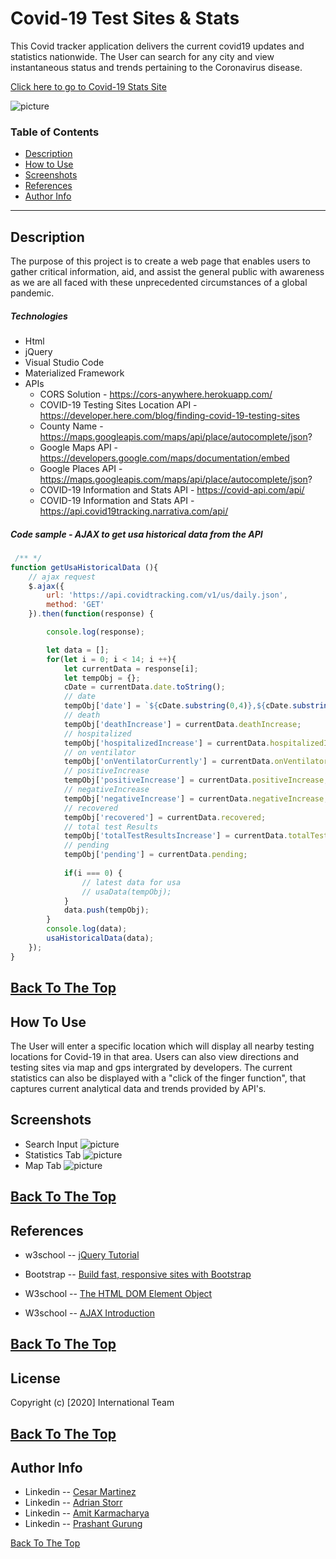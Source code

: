 # Covid-19 Test Sites & Stats

This Covid tracker application delivers the current covid19 updates and statistics nationwide. The User can search for any city and view instantaneous status and trends pertaining to the Coronavirus disease.

[Click here to go to Covid-19 Stats Site](https://amitkarmacharya-edu.github.io/Project_1/)

![picture](./Assets/Images/webpage.png)

### Table of Contents
- [Description](#description)
- [How to Use](#how-to-use)
- [Screenshots](#screenshots)
- [References](#references)
- [Author Info](#author-info)
---
## Description
 
The purpose of this project is to create a web page that enables users to gather critical information, aid, and assist the general public with awareness as we are all faced with these unprecedented circumstances of a global pandemic.

##### Technologies

- Html
- jQuery
- Visual Studio Code
- Materialized Framework
- APIs
    - CORS Solution - https://cors-anywhere.herokuapp.com/
    - COVID-19 Testing Sites Location API - https://developer.here.com/blog/finding-covid-19-testing-sites
    - County Name  - https://maps.googleapis.com/maps/api/place/autocomplete/json?
    - Google Maps API - https://developers.google.com/maps/documentation/embed
    - Google Places API - https://maps.googleapis.com/maps/api/place/autocomplete/json?
    - COVID-19 Information and Stats API - https://covid-api.com/api/
    - COVID-19 Information and Stats API - https://api.covid19tracking.narrativa.com/api/


##### Code sample - AJAX to get usa historical data from the API


```js
 /** */
function getUsaHistoricalData (){
    // ajax request
    $.ajax({
        url: 'https://api.covidtracking.com/v1/us/daily.json',
        method: 'GET'
    }).then(function(response) {

        console.log(response);

        let data = [];
        for(let i = 0; i < 14; i ++){
            let currentData = response[i];
            let tempObj = {};
            cDate = currentData.date.toString();
            // date
            tempObj['date'] = `${cDate.substring(0,4)},${cDate.substring(4,6)},${cDate.substring(6,8)}`;
            // death
            tempObj['deathIncrease'] = currentData.deathIncrease;
            // hospitalized
            tempObj['hospitalizedIncrease'] = currentData.hospitalizedIncrease;
            // on ventilator
            tempObj['onVentilatorCurrently'] = currentData.onVentilatorCurrently
            // positiveIncrease
            tempObj['positiveIncrease'] = currentData.positiveIncrease;
            // negativeIncrease
            tempObj['negativeIncrease'] = currentData.negativeIncrease;
            // recovered
            tempObj['recovered'] = currentData.recovered;
            // total test Results
            tempObj['totalTestResultsIncrease'] = currentData.totalTestResultsIncrease;
            // pending
            tempObj['pending'] = currentData.pending;
            
            if(i === 0) {
                // latest data for usa
                // usaData(tempObj);
            }
            data.push(tempObj);
        }
        console.log(data);
        usaHistoricalData(data);
    });
}
```
[Back To The Top](#Covid-19-Test-Sites-&-stats)
---
## How To Use

 The User will enter a specific location which will display all nearby testing locations for Covid-19 in that area. Users can also view directions and testing sites via map and gps intergrated by developers. The current statistics can also be displayed with a "click of the finger function", that captures current analytical data and trends provided by API's. 

## Screenshots

- Search Input
![picture](./Assets/Images/input.jpg)
- Statistics Tab 
![picture](./Assets/Images/stats.jpg)
- Map Tab
![picture](./Assets/Images/mapup.jpg)

[Back To The Top](#Covid-19-Test-Sites-&-stats)
---
## References
- w3school -- [jQuery Tutorial](https://www.w3schools.com/jquery/)
- Bootstrap -- [Build fast, responsive sites with Bootstrap](https://getbootstrap.com/)
- W3school -- [The HTML DOM Element Object](https://www.w3schools.com/jsref/dom_obj_all.asp)

- W3school -- [AJAX Introduction](https://www.w3schools.com/js/js_ajax_intro.asp)


[Back To The Top](#Covid-19-Test-Sites-&-stats)
---
## License
Copyright (c) [2020] International Team

[Back To The Top](#Covid-19-Test-Sites-&-stats)
---
## Author Info
- Linkedin -- [Cesar Martinez](https://www.linkedin.com/in/cesar-martinez-3986b3120/)
- Linkedin -- [Adrian Storr](https://www.linkedin.com/in/adrian-storr-98773731)
- Linkedin -- [Amit Karmacharya](https://www.linkedin.com/in/amit-karmacharya-b344731ab/)
- Linkedin -- [Prashant Gurung](https://www.linkedin.com/in/prashant-gurung-563621119/)

[Back To The Top](#Covid-19-Test-Sites-&-stats)
